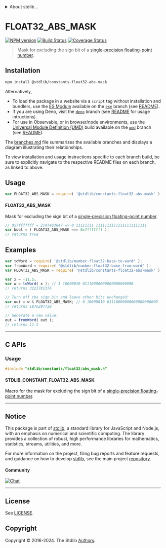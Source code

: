 <!--

@license Apache-2.0

Copyright (c) 2022 The Stdlib Authors.

Licensed under the Apache License, Version 2.0 (the "License");
you may not use this file except in compliance with the License.
You may obtain a copy of the License at

   http://www.apache.org/licenses/LICENSE-2.0

Unless required by applicable law or agreed to in writing, software
distributed under the License is distributed on an "AS IS" BASIS,
WITHOUT WARRANTIES OR CONDITIONS OF ANY KIND, either express or implied.
See the License for the specific language governing permissions and
limitations under the License.

-->


<details>
  <summary>
    About stdlib...
  </summary>
  <p>We believe in a future in which the web is a preferred environment for numerical computation. To help realize this future, we've built stdlib. stdlib is a standard library, with an emphasis on numerical and scientific computation, written in JavaScript (and C) for execution in browsers and in Node.js.</p>
  <p>The library is fully decomposable, being architected in such a way that you can swap out and mix and match APIs and functionality to cater to your exact preferences and use cases.</p>
  <p>When you use stdlib, you can be absolutely certain that you are using the most thorough, rigorous, well-written, studied, documented, tested, measured, and high-quality code out there.</p>
  <p>To join us in bringing numerical computing to the web, get started by checking us out on <a href="https://github.com/stdlib-js/stdlib">GitHub</a>, and please consider <a href="https://opencollective.com/stdlib">financially supporting stdlib</a>. We greatly appreciate your continued support!</p>
</details>

# FLOAT32_ABS_MASK

[![NPM version][npm-image]][npm-url] [![Build Status][test-image]][test-url] [![Coverage Status][coverage-image]][coverage-url] <!-- [![dependencies][dependencies-image]][dependencies-url] -->

> Mask for excluding the sign bit of a [single-precision floating-point number][ieee754].

<section class="installation">

## Installation

```bash
npm install @stdlib/constants-float32-abs-mask
```

Alternatively,

-   To load the package in a website via a `script` tag without installation and bundlers, use the [ES Module][es-module] available on the [`esm`][esm-url] branch (see [README][esm-readme]).
-   If you are using Deno, visit the [`deno`][deno-url] branch (see [README][deno-readme] for usage intructions).
-   For use in Observable, or in browser/node environments, use the [Universal Module Definition (UMD)][umd] build available on the [`umd`][umd-url] branch (see [README][umd-readme]).

The [branches.md][branches-url] file summarizes the available branches and displays a diagram illustrating their relationships.

To view installation and usage instructions specific to each branch build, be sure to explicitly navigate to the respective README files on each branch, as linked to above.

</section>

<section class="usage">

## Usage

```javascript
var FLOAT32_ABS_MASK = require( '@stdlib/constants-float32-abs-mask' );
```

#### FLOAT32_ABS_MASK

Mask for excluding the sign bit of a [single-precision floating-point number][ieee754].

```javascript
// 0x7fffffff = 2147483647 => 0 11111111 11111111111111111111111
var bool = ( FLOAT32_ABS_MASK === 0x7fffffff );
// returns true
```

</section>

<!-- /.usage -->

<section class="notes">

</section>

<!-- /.notes -->

<section class="examples">

## Examples

<!-- eslint no-undef: "error" -->

```javascript
var toWord = require( '@stdlib/number-float32-base-to-word' );
var fromWord = require( '@stdlib/number-float32-base-from-word' );
var FLOAT32_ABS_MASK = require( '@stdlib/constants-float32-abs-mask' );

var x = -11.5;
var w = toWord( x ); // 1 10000010 01110000000000000000000
// returns 3223781376

// Turn off the sign bit and leave other bits unchanged:
var out = w & FLOAT32_ABS_MASK; // 0 10000010 01110000000000000000000
// returns 1076297728

// Generate a new value:
out = fromWord( out );
// returns 11.5
```

</section>

<!-- /.examples -->

<!-- C interface documentation. -->

* * *

<section class="c">

## C APIs

<!-- Section to include introductory text. Make sure to keep an empty line after the intro `section` element and another before the `/section` close. -->

<section class="intro">

</section>

<!-- /.intro -->

<!-- C usage documentation. -->

<section class="usage">

### Usage

```c
#include "stdlib/constants/float32/abs_mask.h"
```

#### STDLIB_CONSTANT_FLOAT32_ABS_MASK

Macro for the mask for excluding the sign bit of a [single-precision floating-point number][ieee754].

</section>

<!-- /.usage -->

<!-- C API usage notes. Make sure to keep an empty line after the `section` element and another before the `/section` close. -->

<section class="notes">

</section>

<!-- /.notes -->

<!-- C API usage examples. -->

<section class="examples">

</section>

<!-- /.examples -->

</section>

<!-- /.c -->

<!-- Section for related `stdlib` packages. Do not manually edit this section, as it is automatically populated. -->

<section class="related">

</section>

<!-- /.related -->

<!-- Section for all links. Make sure to keep an empty line after the `section` element and another before the `/section` close. -->


<section class="main-repo" >

* * *

## Notice

This package is part of [stdlib][stdlib], a standard library for JavaScript and Node.js, with an emphasis on numerical and scientific computing. The library provides a collection of robust, high performance libraries for mathematics, statistics, streams, utilities, and more.

For more information on the project, filing bug reports and feature requests, and guidance on how to develop [stdlib][stdlib], see the main project [repository][stdlib].

#### Community

[![Chat][chat-image]][chat-url]

---

## License

See [LICENSE][stdlib-license].


## Copyright

Copyright &copy; 2016-2024. The Stdlib [Authors][stdlib-authors].

</section>

<!-- /.stdlib -->

<!-- Section for all links. Make sure to keep an empty line after the `section` element and another before the `/section` close. -->

<section class="links">

[npm-image]: http://img.shields.io/npm/v/@stdlib/constants-float32-abs-mask.svg
[npm-url]: https://npmjs.org/package/@stdlib/constants-float32-abs-mask

[test-image]: https://github.com/stdlib-js/constants-float32-abs-mask/actions/workflows/test.yml/badge.svg?branch=v0.2.0
[test-url]: https://github.com/stdlib-js/constants-float32-abs-mask/actions/workflows/test.yml?query=branch:v0.2.0

[coverage-image]: https://img.shields.io/codecov/c/github/stdlib-js/constants-float32-abs-mask/main.svg
[coverage-url]: https://codecov.io/github/stdlib-js/constants-float32-abs-mask?branch=main

<!--

[dependencies-image]: https://img.shields.io/david/stdlib-js/constants-float32-abs-mask.svg
[dependencies-url]: https://david-dm.org/stdlib-js/constants-float32-abs-mask/main

-->

[chat-image]: https://img.shields.io/gitter/room/stdlib-js/stdlib.svg
[chat-url]: https://app.gitter.im/#/room/#stdlib-js_stdlib:gitter.im

[stdlib]: https://github.com/stdlib-js/stdlib

[stdlib-authors]: https://github.com/stdlib-js/stdlib/graphs/contributors

[umd]: https://github.com/umdjs/umd
[es-module]: https://developer.mozilla.org/en-US/docs/Web/JavaScript/Guide/Modules

[deno-url]: https://github.com/stdlib-js/constants-float32-abs-mask/tree/deno
[deno-readme]: https://github.com/stdlib-js/constants-float32-abs-mask/blob/deno/README.md
[umd-url]: https://github.com/stdlib-js/constants-float32-abs-mask/tree/umd
[umd-readme]: https://github.com/stdlib-js/constants-float32-abs-mask/blob/umd/README.md
[esm-url]: https://github.com/stdlib-js/constants-float32-abs-mask/tree/esm
[esm-readme]: https://github.com/stdlib-js/constants-float32-abs-mask/blob/esm/README.md
[branches-url]: https://github.com/stdlib-js/constants-float32-abs-mask/blob/main/branches.md

[stdlib-license]: https://raw.githubusercontent.com/stdlib-js/constants-float32-abs-mask/main/LICENSE

[ieee754]: https://en.wikipedia.org/wiki/IEEE_754-1985

</section>

<!-- /.links -->
